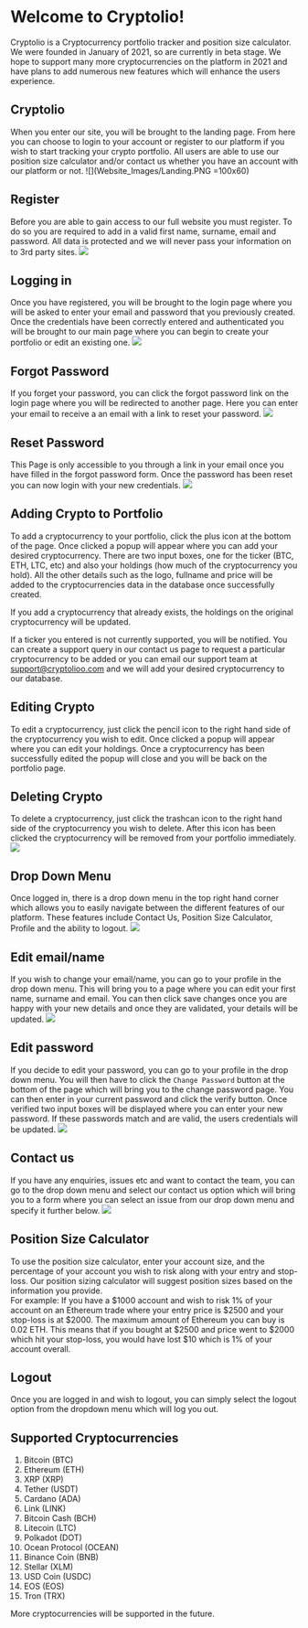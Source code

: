 # Welcome to Cryptolio!

Cryptolio is a Cryptocurrency portfolio tracker and position size calculator. We were founded in January of 2021, so are currently in beta stage. We hope to support many more cryptocurrencies on the platform in 2021 and have plans to add numerous new features which will enhance the users experience. 

## Cryptolio
When you enter our site, you will be brought to the landing page. From here you can choose to login to your account or register to our platform if you wish to start tracking your crypto portfolio. All users are able to use our position size calculator and/or contact us whether you have an account with our platform or not.
![](Website_Images/Landing.PNG =100x60)

## Register
Before you are able to gain access to our full website you must register. To do so you are required to add in a valid first name, surname, email and password. All data is protected and we will never pass your information on to 3rd party sites.
![](Website_Images/Register.PNG)

## Logging in
Once you have registered, you will be brought to the login page where you will be asked to enter your email and password that you previously created. Once the credentials have been correctly entered and authenticated you will be brought to our main page where you can begin to create your portfolio or edit an existing one.
![](Website_Images/Login.PNG)

## Forgot Password
If you forget your password, you can click the forgot password link on the login page where you will be redirected to another page. Here you can enter your email to receive a an email with a link to reset your password.
![](Website_Images/Forgot_Password.PNG)

## Reset Password 
This Page is only accessible to you through a link in your email once you have filled in the forgot password form. Once the password has been reset you can now login with your new credentials.
![](Website_Images/Reset_Password.PNG)

## Adding Crypto to Portfolio
To add a cryptocurrency to your portfolio, click the plus icon at the bottom of the page. Once clicked a popup will appear where you can add your desired cryptocurrency. There are two input boxes, one for the ticker (BTC, ETH, LTC, etc) and also your holdings (how much of the cryptocurrency you hold). All the other details such as the logo, fullname and price will be added to the cryptocurrencies data in the database once successfully created.

If you add a cryptocurrency that already exists, the holdings on the original cryptocurrency will be updated.

If a ticker you entered is not currently supported, you will be notified. You can create a support query in our contact us page to request a particular cryptocurrency to be added or you can email our support team at support@cryptolioo.com and we will add your desired cryptocurrency to our database.

## Editing Crypto
To edit a cryptocurrency, just click the pencil icon to the right hand side of the cryptocurrency you wish to edit. Once clicked a popup will appear where you can edit your holdings. Once a cryptocurrency has been successfully edited the popup will close and you will be back on the portfolio page.

## Deleting Crypto
To delete a cryptocurrency, just click the trashcan icon to the right hand side of the cryptocurrency you wish to delete. After this icon has been clicked the cryptocurrency will be removed from your portfolio immediately.
![](Website_Images/portfolio.PNG)

## Drop Down Menu
Once logged in, there is a drop down menu in the top right hand corner which allows you to easily navigate between the different features of our platform. These features include Contact Us, Position Size Calculator, Profile and the ability to logout.
![](Website_Images/Drop_Down_Menu.PNG)

## Edit email/name
If you wish to change your email/name, you can go to your profile in the drop down menu. This will bring you to a page where you can edit your first name, surname  and email. You can then click save changes once you are happy with your new details and once they are validated, your details will be updated.
![](Website_Images/New_email.PNG)

## Edit password
If you decide to edit your password, you can go to your profile in the drop down menu. You will then have to click the `Change Password` button at the bottom of the page which will bring you to the change password page. You can then enter in your current password and click the verify button. Once verified two input boxes will be displayed where you can enter your new password. If these passwords match and are valid, the users credentials will be updated.
![](Website_Images/New_password.PNG)

## Contact us
If you have any enquiries, issues etc and want to contact the team, you can go to the drop down menu and select our contact us option which will bring you to a form where you can select an issue from our drop down menu and specify it further below.
![](Website_Images/Contact_us.PNG)

## Position Size Calculator
To use the position size calculator, enter  your account size, and the percentage of your account you wish to risk along with your entry and stop-loss. Our position sizing calculator will suggest position sizes based on the information you provide.<br/>
For example: If you have a $1000 account and wish to risk 1% of your account on an Ethereum trade where your entry price is $2500 and your stop-loss is at $2000. The maximum amount of Ethereum you can buy is 0.02 ETH. This means that if you bought at $2500 and price went to $2000 which hit your stop-loss, you would have lost $10 which is 1% of your account overall.

## Logout
Once you are logged in and wish to logout, you can simply select the logout option from the dropdown menu which will log you out.

## Supported Cryptocurrencies
1. Bitcoin (BTC)
2. Ethereum (ETH)
3. XRP (XRP)
4. Tether (USDT)
5. Cardano (ADA)
6. Link (LINK)
7. Bitcoin Cash (BCH)
8. Litecoin (LTC)
9. Polkadot (DOT)
10. Ocean Protocol (OCEAN)
11. Binance Coin (BNB)
12. Stellar (XLM)
13. USD Coin (USDC)
14. EOS (EOS)
15. Tron (TRX)

More cryptocurrencies will be supported in the future.
